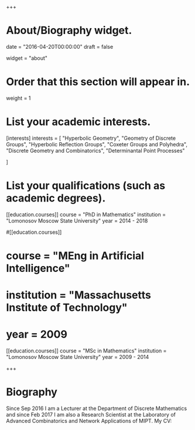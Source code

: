 +++
# About/Biography widget.

date = "2016-04-20T00:00:00"
draft = false

widget = "about"

# Order that this section will appear in.
weight = 1

# List your academic interests.
[interests]
  interests = [
    "Hyperbolic Geometry",
    "Geometry of Discrete Groups",
    "Hyperbolic Reflection Groups",
    "Coxeter Groups and Polyhedra",
    "Discrete Geometry and Combinatorics",
    "Determinantal Point Processes"

  ]

# List your qualifications (such as academic degrees).
[[education.courses]]
  course = "PhD in Mathematics"
  institution = "Lomonosov Moscow State University"
  year = 2014 - 2018

#[[education.courses]]
#  course = "MEng in Artificial Intelligence"
#  institution = "Massachusetts Institute of Technology"
#  year = 2009

[[education.courses]]
  course = "MSc in Mathematics"
  institution = "Lomonosov Moscow State University"
  year = 2009 - 2014
 
+++

# Biography


Since Sep 2016 I am a Lecturer at the Department of Discrete Mathematics and since Feb 2017 I am also 
a Research Scientist at the Laboratory of Advanced Combinatorics and Network Applications of MIPT. My CV:



